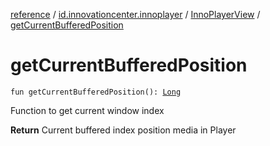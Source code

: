 [reference](../../index.md) / [id.innovationcenter.innoplayer](../index.md) / [InnoPlayerView](index.md) / [getCurrentBufferedPosition](./get-current-buffered-position.md)

# getCurrentBufferedPosition

`fun getCurrentBufferedPosition(): `[`Long`](https://kotlinlang.org/api/latest/jvm/stdlib/kotlin/-long/index.html)

Function to get current window index

**Return**
Current buffered index position media in Player

